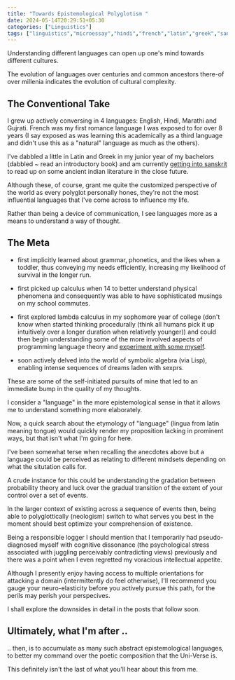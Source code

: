 ```yaml
---
title: "Towards Epistemological Polyglotism "
date: 2024-05-14T20:29:51+05:30
categories: ["Linguistics"]
tags: ["linguistics","microessay","hindi","french","latin","greek","sanskrit","reading","composition","poetry","music","marathi","gujrati","programming","calculus","cave-paintings","polyglot","epistemology"]
---
```


Understanding different languages can open up one's mind towards
different cultures.  

The evolution of languages over centuries and common ancestors
there-of over millenia indicates the evolution of cultural
complexity.  

## The Conventional Take

I grew up actively conversing in 4 languages: English, Hindi,
Marathi and Gujrati. French was my first romance language I was
exposed to for over 8 years  (I say exposed as was learning this
academically as a third language and didn't use this as a "natural"
language as much as the others).  

I've dabbled a little in Latin and Greek
in my junior year of my bachelors (dabbled ~ read an introductory
book) and am currently [getting into sanskrit](https://www.amazon.in/Practical-Grammar-Sanskrit-Language/dp/8121509394) to read up on some
ancient indian literature in the close future.  

Although these, of course, grant me quite the customized perspective of the world
as every polyglot personally hones, they're not the most influential
languages that I've come across to influence my life.  
 
Rather than being a device of communication, I see languages more as a
means to understand a way of thought.  

## The Meta

 - first implicitly learned about grammar, phonetics, and the likes
 when a toddler, thus conveying my needs efficiently, increasing my
 likelihood of survival in the longer run.   

 - first picked up calculus when 14 to better understand physical
 phenomena and consequently was able to have sophisticated musings on
 my school commutes.  

 - first explored lambda calculus in my sophomore year of college
   (don't know when started thinking procedurally (think all
   humans pick it up intuitively over a longer duration when 
   relatively younger)) and could then begin understanding some of the more
   involved aspects of programming language theory and [experiment
   with some myself](https://racket-lang.org/). 

 - soon actively delved into the world of symbolic algebra (via Lisp),
   enabling intense sequences of dreams laden with sexprs.   

These are some of the self-initiated pursuits of mine that led to an
immediate bump in the quality of my thoughts.  

I consider a "language" in the more epistemological sense in that it
allows me to understand something more elaborately.  

Now, a quick search about the etymology of "language" (lingua from
latin meaning tongue) would quickly render my proposition lacking in
prominent ways, but that isn't what I'm going for here.

I've been somewhat terse when recalling the anecdotes above but a
language could be perceived as relating to different mindsets
depending on what the situtation calls for.  

A crude instance for this could be understanding the gradation between
probability theory and luck over the gradual transition of the extent
of your control over a set of events.  

In the larger context of existing across a sequence of events then,
being able to polyglottically (neologism) switch to
what serves you best in the moment should best optimize your
comprehension of existence.

Being a responsible logger I should mention that I temporarily had
pseudo-diagnosed myself with cognitive dissonance (the psychological
stress associated with juggling perceivably contradicting views)
previously and there was a point when I even regretted my voracious
intellectual appetite.  

Although I presently enjoy having access to multiple orientations for
attacking a domain (intermittently do feel otherwise), I'll
recommend you gauge your neuro-elasticity before you actively pursue
this path, for the perils may perish your perspecives.  

I shall explore the downsides in detail in the posts that follow
soon.  

## Ultimately, what I'm after ..

.. then, is to accumulate as many such abstract epistemological
languages, to better my command over the poetic composition that the
Uni-Verse is.  

This definitely isn't the last of what you'll hear about this from
me.  

